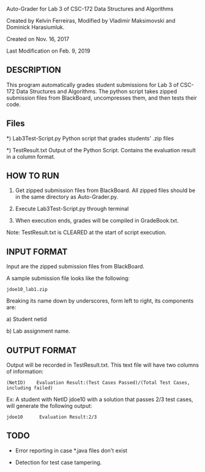 Auto-Grader for Lab 3 of CSC-172 Data Structures and Algorithms

Created by Kelvin Ferreiras, Modified by Vladimir Maksimovski and Dominick Harasiumluk.

Created on Nov. 16, 2017

Last Modification on Feb. 9, 2019


## DESCRIPTION 

This program automatically grades student submissions for Lab 3 of CSC-172 Data Structures and Algorithms. The python script takes zipped submission files from BlackBoard, uncompresses them, and then tests their code. 

## Files

*) Lab3Test-Script.py
	Python script that grades students' .zip files
 
*) TestResult.txt
	Output of the Python Script. Contains the evaluation result in a column format.


## HOW TO RUN 

1) Get zipped submission files from BlackBoard. All zipped files should be in the same directory as Auto-Grader.py.

2) Execute Lab3Test-Script.py through terminal

3) When execution ends, grades will be compiled in GradeBook.txt.

Note: TestResult.txt is CLEARED at the start of script execution.

## INPUT FORMAT

Input are the zipped submission files from BlackBoard.

A sample submission file looks like the following:

	jdoe10_lab1.zip 

Breaking its name down by underscores, form left to right, its components are:

a) Student netid

b) Lab assignment name.

## OUTPUT FORMAT

Output will be recorded in TestResult.txt. This text file will have two columns of information:

	(NetID)    Evaluation Result:(Test Cases Passed)/(Total Test Cases, including failed)

Ex: A student with NetID jdoe10 with a solution that passes 2/3 test cases, will generate the following output:
	
	jdoe10		Evaluation Result:2/3

## TODO
- Error reporting in case *.java files don't exist 

- Detection for test case tampering.
